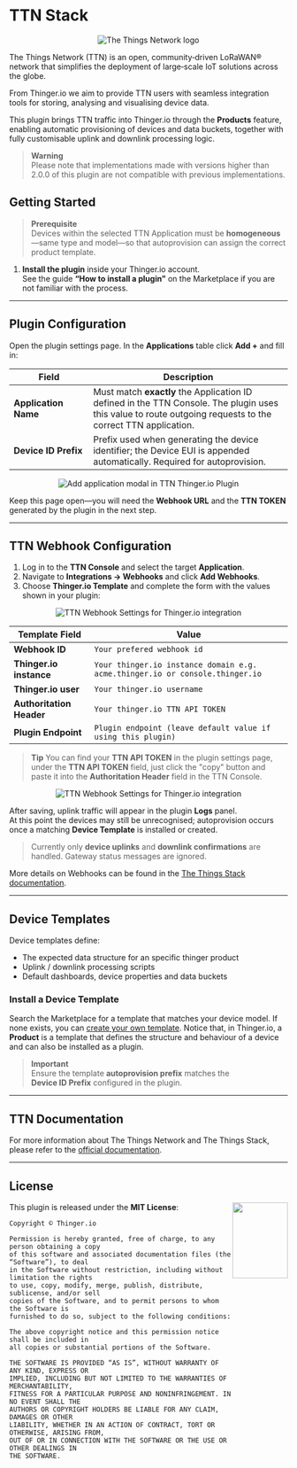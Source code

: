 # TTN Stack 

<p align="center">
  <img src="/plugins/ttn/assets/ttn-logo.png" alt="The Things Network logo" style="max-width: 200px; height: auto;" onerror="this.src='https://marketplace.thinger.io/plugins/ttn/assets/ttn-logo.png';this.onerror='';">
</p>

The Things Network (TTN) is an open, community‑driven LoRaWAN® network that simplifies the deployment of large‑scale IoT solutions across the globe.

From Thinger.io we aim to provide TTN users with seamless integration tools for storing, analysing and visualising device data.

This plugin brings TTN traffic into Thinger.io through the **Products** feature, enabling automatic provisioning of devices and data buckets, together with fully customisable uplink and downlink processing logic.

> **Warning**  
> Please note that implementations made with versions higher than 2.0.0 of this plugin are not compatible with previous implementations.

## Getting Started

> **Prerequisite**  
> Devices within the selected TTN Application must be **homogeneous**—same type and model—so that autoprovision can assign the correct product template.

1. **Install the plugin** inside your Thinger.io account.  
   See the guide **“How to install a plugin”** on the Marketplace if you are not familiar with the process.

---

## Plugin Configuration

Open the plugin settings page. In the **Applications** table click **Add +** and fill in:

| Field | Description |
| ----- | ----------- |
| **Application Name** | Must match **exactly** the Application ID defined in the TTN Console. The plugin uses this value to route outgoing requests to the correct TTN application. |
| **Device ID Prefix** | Prefix used when generating the device identifier; the Device EUI is appended automatically. Required for autoprovision. |

<p align="center">
  <img src="/plugins/ttn/assets/add_application.png" onerror="this.src='https://marketplace.thinger.io/plugins/ttn/assets/add_application.png';this.onerror='';" alt="Add application modal in TTN Thinger.io Plugin">
</p>

Keep this page open—you will need the **Webhook URL** and the **TTN TOKEN** generated by the plugin in the next step.

---

## TTN Webhook Configuration

1. Log in to the **TTN Console** and select the target **Application**.  
2. Navigate to **Integrations → Webhooks** and click **Add Webhooks**.  
3. Choose **Thinger.io Template** and complete the form with the values shown in your plugin:

<p align="center">
  <img src="/plugins/ttn/assets/thinger_webhook.png" style="max-width: 650px; height: auto;" onerror="this.src='https://marketplace.thinger.io/plugins/ttn/assets/thinger_webhook.png';this.onerror='';" alt="TTN Webhook Settings for Thinger.io integration">
</p>

| Template Field | Value |
|-----------|-----------------|
| **Webhook ID** | `Your prefered webhook id` |
| **Thinger.io instance** | `Your thinger.io instance domain e.g. acme.thinger.io or console.thinger.io` |
| **Thinger.io user** | `Your thinger.io username` |
| **Authoritation Header** | `Your thinger.io TTN API TOKEN` |
| **Plugin Endpoint** | `Plugin endpoint (leave default value if using this plugin)` |

> **Tip**
> You can find your **TTN API TOKEN** in the plugin settings page, under the **TTN API TOKEN** field,
> just click the "copy" button and paste it into the **Authoritation Header** field in the TTN Console.

<p align="center">
  <img src="/plugins/ttn/assets/ttn_api_token.png" onerror="this.src='https://marketplace.thinger.io/plugins/ttn/assets/ttn_api_token.png';this.onerror='';" alt="TTN Webhook Settings for Thinger.io integration">
</p>

After saving, uplink traffic will appear in the plugin **Logs** panel.  
At this point the devices may still be unrecognised; autoprovision occurs once a matching **Device Template** is installed or created.

> Currently only **device uplinks** and **downlink confirmations** are handled. Gateway status messages are ignored.

More details on Webhooks can be found in the [The Things Stack documentation](https://www.thethingsindustries.com/docs/integrations/webhooks/).

---

## Device Templates

Device templates define:

* The expected data structure for an specific thinger product
* Uplink / downlink processing scripts  
* Default dashboards, device properties and data buckets

### Install a Device Template

Search the Marketplace for a template that matches your device model. If none exists, you can [create your own template](https://docs.thinger.io/products). Notice that, in Thinger.io, a **Product** is a template that defines the structure and behaviour of a device and can also be installed as a plugin.

> **Important**  
> Ensure the template **autoprovision prefix** matches the **Device ID Prefix** configured in the plugin.


---

## TTN Documentation

For more information about The Things Network and The Things Stack, please refer to the [official documentation](https://www.thethingsindustries.com/docs/).

---

## License

<a href="http://opensource.org/">
  <img style="float: right;" width="100px" height="137px" src="/assets/OSI_Standard_Logo_0.svg" onerror="this.src='https://marketplace.thinger.io/assets/OSI_Standard_Logo_0.svg';this.onerror='';">
</a>

This plugin is released under the **MIT License**:

```
Copyright © Thinger.io

Permission is hereby granted, free of charge, to any person obtaining a copy
of this software and associated documentation files (the “Software”), to deal
in the Software without restriction, including without limitation the rights
to use, copy, modify, merge, publish, distribute, sublicense, and/or sell
copies of the Software, and to permit persons to whom the Software is
furnished to do so, subject to the following conditions:

The above copyright notice and this permission notice shall be included in
all copies or substantial portions of the Software.

THE SOFTWARE IS PROVIDED “AS IS”, WITHOUT WARRANTY OF ANY KIND, EXPRESS OR
IMPLIED, INCLUDING BUT NOT LIMITED TO THE WARRANTIES OF MERCHANTABILITY,
FITNESS FOR A PARTICULAR PURPOSE AND NONINFRINGEMENT. IN NO EVENT SHALL THE
AUTHORS OR COPYRIGHT HOLDERS BE LIABLE FOR ANY CLAIM, DAMAGES OR OTHER
LIABILITY, WHETHER IN AN ACTION OF CONTRACT, TORT OR OTHERWISE, ARISING FROM,
OUT OF OR IN CONNECTION WITH THE SOFTWARE OR THE USE OR OTHER DEALINGS IN
THE SOFTWARE.
```